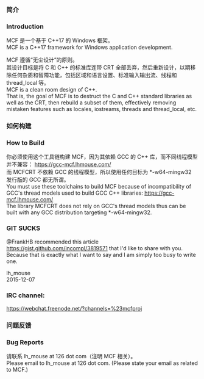 ### 简介
### Introduction

MCF 是一个基于 C++17 的 Windows 框架。  
MCF is a C++17 framework for Windows application development.  

MCF 遵循“无尘设计”的原则。  
其设计目标是将 C 和 C++ 的标准库连带 CRT 全部丢弃，然后重新设计，以期移除任何杂质和智障功能，包括区域和语言设置、标准输入输出流、线程和 thread_local 等。  
MCF is a clean room design of C++.  
That is, the goal of MCF is to destruct the C and C++ standard libraries as well as the CRT, then rebuild a subset of them, effectively removing mistaken features such as locales, iostreams, threads and thread_local, etc.  

### 如何构建
### How to Build

你必须使用这个工具链构建 MCF，因为其依赖 GCC 的 C++ 库，而不同线程模型并不兼容： <https://gcc-mcf.lhmouse.com/>  
而 MCFCRT 不依赖 GCC 的线程模型，所以使用任何目标为 \*-w64-mingw32 发行版的 GCC 都无所谓。  
You must use these toolchains to build MCF because of incompatibility of GCC's thread models used to build GCC C++ libraries: <https://gcc-mcf.lhmouse.com/>  
The library MCFCRT does not rely on GCC's thread models thus can be built with any GCC distribution targeting \*-w64-mingw32.  

### GIT SUCKS

@FrankHB recommended this article https://gist.github.com/incompl/3819571 that I'd like to share with you.  
Because that is exactly what I want to say and I am simply too busy to write one.  

lh_mouse  
2015-12-07  

### IRC channel:

<https://webchat.freenode.net/?channels=%23mcfproj>

### 问题反馈
### Bug Reports

请联系 lh_mouse at 126 dot com（注明 MCF 相关）。  
Please email to lh_mouse at 126 dot com. (Please state your email as related to MCF.)  
